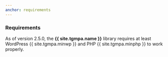 ```yaml
---
anchor: requirements
---
```


### Requirements

As of version 2.5.0, the **{{ site.tgmpa.name }}** library requires at least WordPress {{ site.tgmpa.minwp }} and PHP {{ site.tgmpa.minphp }} to work properly.

